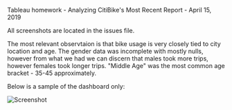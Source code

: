 Tableau homework - Analyzing CitiBike's Most Recent Report - April 15, 2019

All screenshots are located in the issues file.

The most relevant observtaion is that bike usage is very closely tied to city location and age.  The gender data was incomplete with mostly nulls, however from what we had we can discern that males took more trips, however females took longer trips.  "Middle Age" was the most common age bracket - 35-45 approximately.

Below is a sample of the dashboard only:

![Screenshot](https://user-images.githubusercontent.com/43394481/56449425-d78f3e80-62e6-11e9-87e4-80938eb405bb.PNG)
